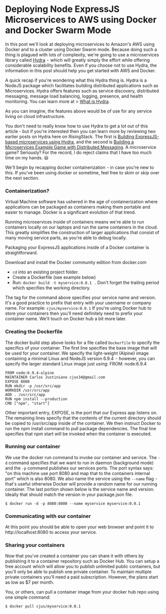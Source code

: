 # Deploying Node ExpressJS Microservices to AWS using Docker and Docker Swarm Mode

In this post we'll look at deploying microservices to Amazon's AWS using Docker and to a cluster using Docker Swarm mode. Because doing such a thing is plagued with lots of complexity, we're going to use a microservices library called [Hydra](https://www.npmjs.com/package/hydra)  -  which will greatly simply the effort while offering considerable scalability benefits. Even if you choose not to use Hydra, the information in this post should help you get started with AWS and Docker.

A quick recap if you're wondering what this Hydra thing is. Hydra is a NodeJS package which facilitates building distributed applications such as Microservices. Hydra offers features such as service discovery, distributed messaging, message load balancing, logging, presence, and health monitoring. You can learn more at > [What is Hydra](https://www.hydramicroservice.com/what-is-hydra.html).

As you can imagine, the features above would be of use for any service living on cloud infrastructure.

You don't need to really know how to use Hydra to get a lot out of this article - but if you're interested then you can learn more by reviewing two earlier posts on Hydra here on RisingStack. The first is [Building ExpressJS-based microservices using Hydra](https://community.risingstack.com/tutorial-building-expressjs-based-microservices-using-hydra/), and the second is [Building a Microservices Example Game with Distributed Messaging](https://community.risingstack.com/building-a-microservices-example-game-with-distributed-messaging/). A microservice game? Seriously? For the record, I do reject claims that I have too much time on my hands. 😃

We'll begin by recapping docker containerization  - in case you're new to this. If you've been using docker or sometime, feel free to skim or skip over the next section.

### Containerization?

Virtual Machine software has ushered in the age of containerization where applications can be packaged as containers making them portable and easier to manage. Docker is a significant evolution of that trend.

Running microservices inside of containers means we're able to run containers locally on our laptops and run the same containers in the cloud. This greatly simplifies the construction of larger applications that consist of many moving service parts, as you're able to debug locally.

Packaging your ExpressJS applications inside of a Docker container is straightforward.

Download and install the Docker community edition from docker.com 

* `cd` into an existing project folder.
* Create a Dockerfile (see example below)
* Run: `docker build -t myservice:0.0.1 .` Don't forget the trailing period which specifies the working directory.

The tag for the command above specifies your service name and version. It's a good practice to prefix that entry with your username or company name. For example: `cjus/myservice:0.0.1` If you're using Docker hub to store your containers then you'll need definitely need to prefix your container name. We'll touch on Docker hub a bit more later.

### Creating the Dockerfile

The docker build step above looks for a file called `Dockerfile` to specify the specifics of your container. The first line specifies the base image that will be used for your container. We specify the light-weight (Alpine) image containing a minimal Linux and NodeJS version 6.9.4  -  however, you can specify the larger standard Linux image just using: FROM: node:6.9.4

```
FROM node:6.9.4-alpine
MAINTAINER Carlos Justiniano cjus34@gmail.com
EXPOSE 8080
RUN mkdir -p /usr/src/app
WORKDIR /usr/src/app
ADD . /usr/src/app
RUN npm install --production
CMD ["npm", "start"]
```

Other important entry, EXPOSE, is the port that our Express app listens on. The remaining lines specify that the contents of the current directory should be copied to /usr/src/app inside of the container. We then instruct Docker to run the npm install command to pull package dependencies. The final line specifies that npm start will be invoked when the container is executed.

### Running our container

We use the docker run command to invoke our container and service. The `-d` command specifies that we want to run in daemon (background mode) and the `-p` command publishes our services ports. The port syntax says: "on this machine use port 8080 and map that to the containers internal port" which is also 8080. We also name the service using the  `--name` flag  -  that's useful otherwise Docker will provide a random name for our running container. The last portion shown below is the service name and version. Ideally that should match the version in your package.json file.

```
$ docker run -d -p 8080:8080 --name myservice myservice:0.0.1
```

### Communicating with our container

At this point you should be able to open your web browser and point it to http://localhost:8080 to access your service.

### Sharing your containers

Now that you've created a container you can share it with others by publishing it to a container repository such as Docker Hub. You can setup a free account  which will allow you to publish unlimited public containers, but you'll only be able to publish one private container. To maintain multiple private containers you'll need a paid subscription. However, the plans start as low as $7 per month.

You, or others, can pull a container image from your docker hub repo using one simple command:

```
$ docker pull cjus/myservice:0.0.1
```
